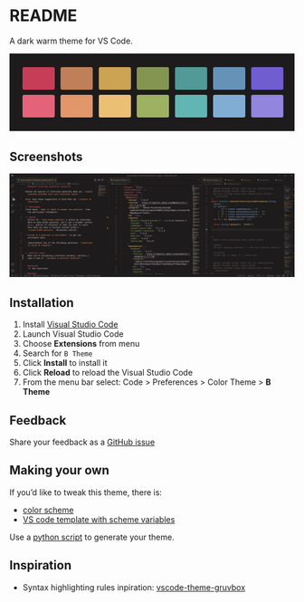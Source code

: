 # README

A dark warm theme for VS Code. 

![](assets/b-theme-colors.png)

## Screenshots

![](assets/b-theme-sample.png)


## Installation

1. Install [Visual Studio Code](https://code.visualstudio.com/)
2. Launch Visual Studio Code
3. Choose **Extensions** from menu
4. Search for `B Theme`
5. Click **Install** to install it
6. Click **Reload** to reload the Visual Studio Code
7. From the menu bar select: Code > Preferences > Color Theme > **B Theme**


## Feedback

Share your feedback as a [GitHub issue](https://github.com/surfinzap/b-theme-vscode/issues)


## Making your own

If you’d like to tweak this theme, there is:
- [color scheme](schemes/b-default.json)
- [VS code template with scheme variables](templates/b-default-vscode.mustache)

Use a [python script](theme-generator.py) to generate your theme.


## Inspiration
- Syntax highlighting rules inpiration: [vscode-theme-gruvbox](https://github.com/jdinhify/vscode-theme-gruvbox)